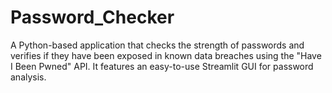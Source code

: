# Password_Checker
A Python-based application that checks the strength of passwords and verifies if they have been exposed in known data breaches using the "Have I Been Pwned" API. It features an easy-to-use Streamlit GUI for password analysis.
